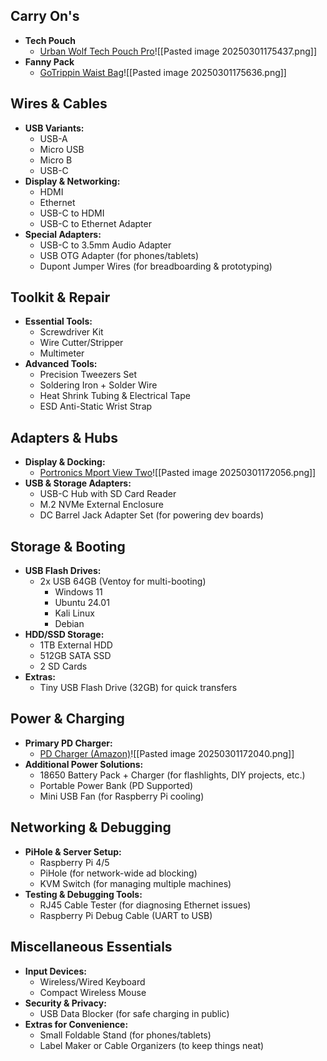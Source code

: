 ## **Carry On's**

- **Tech Pouch**
	- [Urban Wolf Tech Pouch Pro](https://amzn.in/d/b147eTB)![[Pasted image 20250301175437.png]]
- **Fanny Pack**
	- [GoTrippin Waist Bag](https://amzn.in/d/aMtoABA)![[Pasted image 20250301175636.png]]
## **Wires & Cables**

- **USB Variants:**
    - USB-A
    - Micro USB
    - Micro B
    - USB-C
- **Display & Networking:**
    - HDMI
    - Ethernet
    - USB-C to HDMI
    - USB-C to Ethernet Adapter
- **Special Adapters:**
    - USB-C to 3.5mm Audio Adapter
    - USB OTG Adapter (for phones/tablets)
    - Dupont Jumper Wires (for breadboarding & prototyping)

## **Toolkit & Repair**

- **Essential Tools:**
    - Screwdriver Kit
    - Wire Cutter/Stripper
    - Multimeter
- **Advanced Tools:**
    - Precision Tweezers Set
    - Soldering Iron + Solder Wire
    - Heat Shrink Tubing & Electrical Tape
    - ESD Anti-Static Wrist Strap

## **Adapters & Hubs**

- **Display & Docking:**
    - [Portronics Mport View Two](https://www.portronics.com/products/mport-view-two?_pos=1&_sid=74db764f2&_ss=r)![[Pasted image 20250301172056.png]]
- **USB & Storage Adapters:**
    - USB-C Hub with SD Card Reader
    - M.2 NVMe External Enclosure
    - DC Barrel Jack Adapter Set (for powering dev boards)

## **Storage & Booting**

- **USB Flash Drives:**
    - 2x USB 64GB (Ventoy for multi-booting)
        - Windows 11
        - Ubuntu 24.01
        - Kali Linux
        - Debian
- **HDD/SSD Storage:**
    - 1TB External HDD
    - 512GB SATA SSD
    - 2 SD Cards
- **Extras:**
    - Tiny USB Flash Drive (32GB) for quick transfers

## **Power & Charging**

- **Primary PD Charger:**
    - [PD Charger (Amazon)](https://amzn.in/d/gq5M77N)![[Pasted image 20250301172040.png]]
- **Additional Power Solutions:**
    - 18650 Battery Pack + Charger (for flashlights, DIY projects, etc.)
    - Portable Power Bank (PD Supported)
    - Mini USB Fan (for Raspberry Pi cooling)

## **Networking & Debugging**

- **PiHole & Server Setup:**
    - Raspberry Pi 4/5
    - PiHole (for network-wide ad blocking)
    - KVM Switch (for managing multiple machines)
- **Testing & Debugging Tools:**
    - RJ45 Cable Tester (for diagnosing Ethernet issues)
    - Raspberry Pi Debug Cable (UART to USB)

## **Miscellaneous Essentials**

- **Input Devices:**
    - Wireless/Wired Keyboard
    - Compact Wireless Mouse
- **Security & Privacy:**
    - USB Data Blocker (for safe charging in public)
- **Extras for Convenience:**
    - Small Foldable Stand (for phones/tablets)
    - Label Maker or Cable Organizers (to keep things neat)
